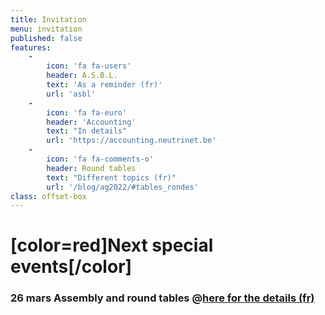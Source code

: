 ```yaml
---
title: Invitation
menu: invitation
published: false
features:
    -
        icon: 'fa fa-users'
        header: A.S.B.L.
        text: 'As a reminder (fr)'
        url: 'asbl'
    -
        icon: 'fa fa-euro'
        header: 'Accounting'
        text: "In details"
        url: 'https://accounting.neutrinet.be'
    -
        icon: 'fa fa-comments-o'
        header: Round tables
        text: "Different topics (fr)"
        url: '/blog/ag2022/#tables_rondes'
class: offset-box
---
```


# [color=red]Next special events[/color]

### 26 mars Assembly and round tables @[here for the details (fr)](/blog/ag2022)